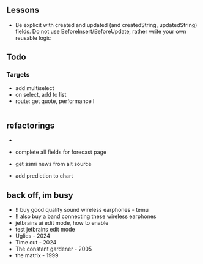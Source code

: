 ## Lessons

- Be explicit with created and updated (and createdString, updatedString) fields. Do not use BeforeInsert/BeforeUpdate, rather write your own reusable logic

## Todo

### Targets

- add multiselect
- on select, add to list
- route: get quote, performance
  l

```

```

## refactorings

-

- complete all fields for forecast page
- get ssmi news from alt source
- add prediction to chart

## back off, im busy

- !! buy good quality sound wireless earphones - temu
- !! also buy a band connecting these wireless earphones
- jetbrains ai edit mode, how to enable
- test jetbrains edit mode
- Uglies - 2024
- Time cut - 2024
- The constant gardener - 2005
- the matrix - 1999

```

```

